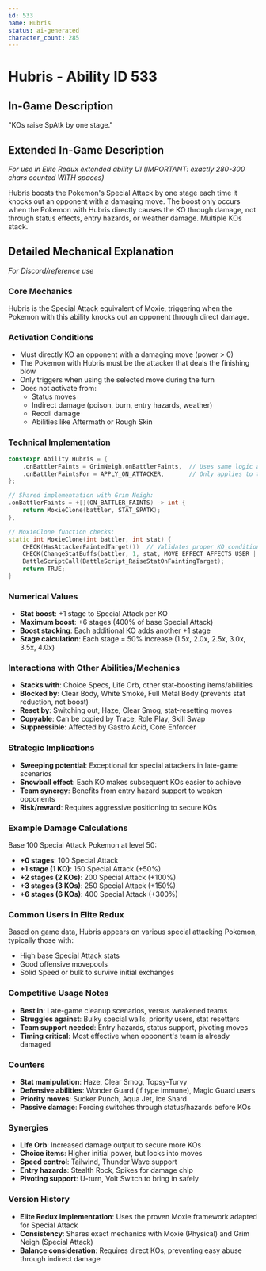 ```yaml
---
id: 533
name: Hubris
status: ai-generated
character_count: 285
---
```


# Hubris - Ability ID 533

## In-Game Description
"KOs raise SpAtk by one stage."

## Extended In-Game Description
*For use in Elite Redux extended ability UI (IMPORTANT: exactly 280-300 chars counted WITH spaces)*

Hubris boosts the Pokemon's Special Attack by one stage each time it knocks out an opponent with a damaging move. The boost only occurs when the Pokemon with Hubris directly causes the KO through damage, not through status effects, entry hazards, or weather damage. Multiple KOs stack.

## Detailed Mechanical Explanation
*For Discord/reference use*

### Core Mechanics
Hubris is the Special Attack equivalent of Moxie, triggering when the Pokemon with this ability knocks out an opponent through direct damage.

### Activation Conditions
- Must directly KO an opponent with a damaging move (power > 0)
- The Pokemon with Hubris must be the attacker that deals the finishing blow
- Only triggers when using the selected move during the turn
- Does not activate from:
  - Status moves
  - Indirect damage (poison, burn, entry hazards, weather)
  - Recoil damage
  - Abilities like Aftermath or Rough Skin

### Technical Implementation
```cpp
constexpr Ability Hubris = {
    .onBattlerFaints = GrimNeigh.onBattlerFaints,  // Uses same logic as Grim Neigh
    .onBattlerFaintsFor = APPLY_ON_ATTACKER,       // Only applies to the attacker
};

// Shared implementation with Grim Neigh:
.onBattlerFaints = +[](ON_BATTLER_FAINTS) -> int { 
    return MoxieClone(battler, STAT_SPATK); 
},

// MoxieClone function checks:
static int MoxieClone(int battler, int stat) {
    CHECK(HasAttackerFaintedTarget())  // Validates proper KO conditions
    CHECK(ChangeStatBuffs(battler, 1, stat, MOVE_EFFECT_AFFECTS_USER | STAT_BUFF_DONT_SET_BUFFERS, NULL))
    BattleScriptCall(BattleScript_RaiseStatOnFaintingTarget);
    return TRUE;
}
```

### Numerical Values
- **Stat boost**: +1 stage to Special Attack per KO
- **Maximum boost**: +6 stages (400% of base Special Attack)
- **Boost stacking**: Each additional KO adds another +1 stage
- **Stage calculation**: Each stage = 50% increase (1.5x, 2.0x, 2.5x, 3.0x, 3.5x, 4.0x)

### Interactions with Other Abilities/Mechanics
- **Stacks with**: Choice Specs, Life Orb, other stat-boosting items/abilities
- **Blocked by**: Clear Body, White Smoke, Full Metal Body (prevents stat reduction, not boost)
- **Reset by**: Switching out, Haze, Clear Smog, stat-resetting moves
- **Copyable**: Can be copied by Trace, Role Play, Skill Swap
- **Suppressible**: Affected by Gastro Acid, Core Enforcer

### Strategic Implications
- **Sweeping potential**: Exceptional for special attackers in late-game scenarios
- **Snowball effect**: Each KO makes subsequent KOs easier to achieve
- **Team synergy**: Benefits from entry hazard support to weaken opponents
- **Risk/reward**: Requires aggressive positioning to secure KOs

### Example Damage Calculations
Base 100 Special Attack Pokemon at level 50:
- **+0 stages**: 100 Special Attack
- **+1 stage (1 KO)**: 150 Special Attack (+50%)
- **+2 stages (2 KOs)**: 200 Special Attack (+100%)
- **+3 stages (3 KOs)**: 250 Special Attack (+150%)
- **+6 stages (6 KOs)**: 400 Special Attack (+300%)

### Common Users in Elite Redux
Based on game data, Hubris appears on various special attacking Pokemon, typically those with:
- High base Special Attack stats
- Good offensive movepools
- Solid Speed or bulk to survive initial exchanges

### Competitive Usage Notes
- **Best in**: Late-game cleanup scenarios, versus weakened teams
- **Struggles against**: Bulky special walls, priority users, stat resetters
- **Team support needed**: Entry hazards, status support, pivoting moves
- **Timing critical**: Most effective when opponent's team is already damaged

### Counters
- **Stat manipulation**: Haze, Clear Smog, Topsy-Turvy
- **Defensive abilities**: Wonder Guard (if type immune), Magic Guard users
- **Priority moves**: Sucker Punch, Aqua Jet, Ice Shard
- **Passive damage**: Forcing switches through status/hazards before KOs

### Synergies
- **Life Orb**: Increased damage output to secure more KOs
- **Choice items**: Higher initial power, but locks into moves
- **Speed control**: Tailwind, Thunder Wave support
- **Entry hazards**: Stealth Rock, Spikes for damage chip
- **Pivoting support**: U-turn, Volt Switch to bring in safely

### Version History
- **Elite Redux implementation**: Uses the proven Moxie framework adapted for Special Attack
- **Consistency**: Shares exact mechanics with Moxie (Physical) and Grim Neigh (Special Attack)
- **Balance consideration**: Requires direct KOs, preventing easy abuse through indirect damage